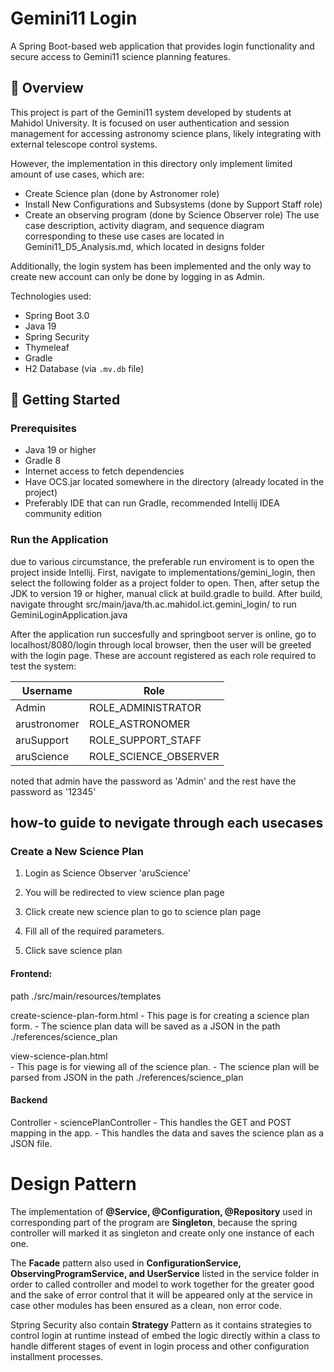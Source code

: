 # Gemini11 Login

A Spring Boot-based web application that provides login functionality and secure access to Gemini11 science planning features.

## 📌 Overview

This project is part of the Gemini11 system developed by students at Mahidol University. It is focused on user authentication and session management for accessing astronomy science plans, likely integrating with external telescope control systems. 

However, the implementation in this directory only implement limited amount of use cases, which are:
- Create Science plan (done by Astronomer role)
- Install New Configurations and Subsystems (done by Support Staff role)
- Create an observing program (done by Science Observer role)
The use case description, activity diagram, and sequence diagram corresponding to these use cases are located in Gemini11_D5_Analysis.md, which located in designs folder

Additionally, the login system has been implemented and the only way to create new account can only be done by logging in as Admin.

Technologies used:
- Spring Boot 3.0
- Java 19
- Spring Security
- Thymeleaf
- Gradle
- H2 Database (via `.mv.db` file)

## 🚀 Getting Started

### Prerequisites
- Java 19 or higher
- Gradle 8
- Internet access to fetch dependencies
- Have OCS.jar located somewhere in the directory (already located in the project)
- Preferably IDE that can run Gradle, recommended Intellij IDEA community edition

### Run the Application

due to various circumstance, the preferable run enviroment is to open the project inside Intellij.
First, navigate to implementations/gemini_login, then select the following folder as a project folder to open.
Then, after setup the JDK to version 19 or higher, manual click at build.gradle to build.
After build, navigate throught src/main/java/th.ac.mahidol.ict.gemini_login/ to run GeminiLoginApplication.java

After the application run succesfully and springboot server is online, go to localhost/8080/login through local browser, then the user will be greeted with the login page. These are account registered as each role required to test the system:

| Username     | Role                  |
|-------------|-----------------------|
| Admin       | ROLE_ADMINISTRATOR    |
| arustronomer | ROLE_ASTRONOMER       |
| aruSupport   | ROLE_SUPPORT_STAFF    |
| aruScience   | ROLE_SCIENCE_OBSERVER |

noted that admin have the password as 'Admin' and the rest have the password as '12345'


## how-to guide to nevigate through each usecases

### Create a New Science Plan

1. Login as Science Observer 'aruScience'

2. You will be redirected to view science plan page
 
3. Click create new science plan to go to science plan page
 
4. Fill all of the required parameters.
 
5. Click save science plan
 
 
#### Frontend:
 
path ./src/main/resources/templates
 
   create-science-plan-form.html
      - This page is for creating a science plan form.
      - The science plan data will be saved as a JSON in the path ./references/science_plan
 
   view-science-plan.html     
      - This page is for viewing all of the science plan.
      - The science plan will be parsed from JSON in the path ./references/science_plan
 
#### Backend
 
   Controller
      - sciencePlanController
         - This handles the GET and POST mapping in the app. 
         - This handles the data and saves the science plan as a JSON file.

### 


# Design Pattern

The implementation of **@Service, @Configuration, @Repository** used in corresponding part of the program are **Singleton**, because the spring controller will marked it as singleton and create only one instance of each one. 
<br>

The **Facade** pattern also used in **ConfigurationService, ObservingProgramService, and UserService** listed in the service folder in order to called controller and model to work together for the greater good and the sake of error control that it will be appeared only at the service in case other modules has been ensured as a clean, non error code.
<br>

Stpring Security also contain **Strategy** Pattern as it contains strategies to control login at runtime instead of embed the logic directly within a class to handle different stages of event in login process and other configuration installment processes.



